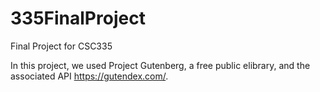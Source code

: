 # 335FinalProject
Final Project for CSC335

In this project, we used Project Gutenberg, a free public elibrary, and the associated API https://gutendex.com/.


